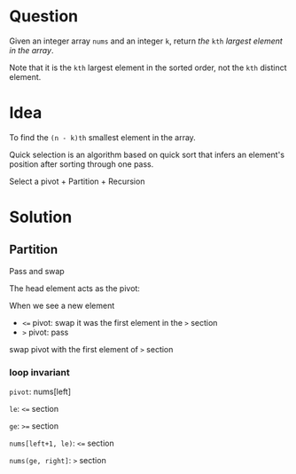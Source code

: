 # Question

Given an integer array `nums` and an integer `k`, return *the* `kth` *largest element in the array*.

Note that it is the `kth` largest element in the sorted order, not the `kth` distinct element.

# Idea

To find the `(n - k)th` smallest element in the array.

Quick selection is an algorithm based on quick sort that infers an element's position after sorting through one pass.

Select a pivot + Partition + Recursion

# Solution

## Partition

Pass and swap

The head element acts as the pivot:

When we see a new element

- `<=` pivot: swap it was the first element in the `>` section
- `>` pivot: pass

swap pivot with the first element of `>` section

### loop invariant

`pivot`: nums[left]

`le`: `<=` section

`ge`: `>=` section

`nums[left+1, le)`: `<=` section

`nums(ge, right]`: `>` section